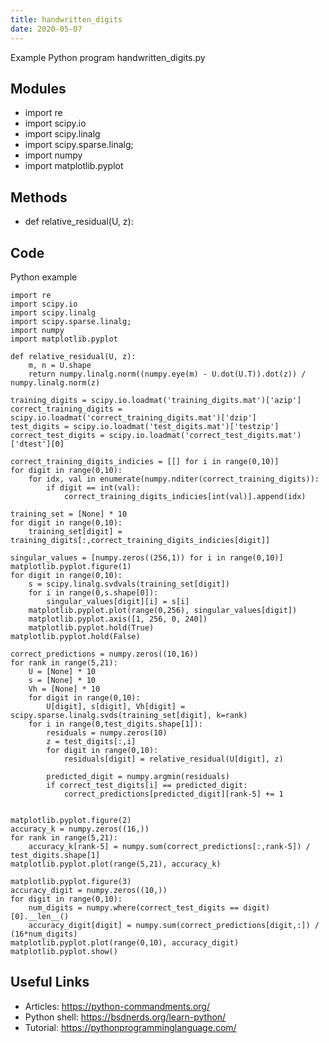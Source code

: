 ```yaml
---
title: handwritten_digits
date: 2020-05-07
---
```

Example Python program handwritten_digits.py

## Modules

* import re
* import scipy.io
* import scipy.linalg
* import scipy.sparse.linalg;
* import numpy
* import matplotlib.pyplot

## Methods

* def relative_residual(U, z):

## Code

Python example

    import re
    import scipy.io
    import scipy.linalg
    import scipy.sparse.linalg;
    import numpy
    import matplotlib.pyplot
    
    def relative_residual(U, z):
        m, n = U.shape
        return numpy.linalg.norm((numpy.eye(m) - U.dot(U.T)).dot(z)) / numpy.linalg.norm(z)
    
    training_digits = scipy.io.loadmat('training_digits.mat')['azip']
    correct_training_digits = scipy.io.loadmat('correct_training_digits.mat')['dzip']
    test_digits = scipy.io.loadmat('test_digits.mat')['testzip']
    correct_test_digits = scipy.io.loadmat('correct_test_digits.mat')['dtest'][0]
    
    correct_training_digits_indicies = [[] for i in range(0,10)]
    for digit in range(0,10):
        for idx, val in enumerate(numpy.nditer(correct_training_digits)):
            if digit == int(val):
                correct_training_digits_indicies[int(val)].append(idx)
    
    training_set = [None] * 10
    for digit in range(0,10):
        training_set[digit] = training_digits[:,correct_training_digits_indicies[digit]]
    
    singular_values = [numpy.zeros((256,1)) for i in range(0,10)]
    matplotlib.pyplot.figure(1)
    for digit in range(0,10):
        s = scipy.linalg.svdvals(training_set[digit])
        for i in range(0,s.shape[0]):
            singular_values[digit][i] = s[i]
        matplotlib.pyplot.plot(range(0,256), singular_values[digit])
        matplotlib.pyplot.axis([1, 256, 0, 240])
        matplotlib.pyplot.hold(True)
    matplotlib.pyplot.hold(False)
    
    correct_predictions = numpy.zeros((10,16))
    for rank in range(5,21):
        U = [None] * 10
        s = [None] * 10
        Vh = [None] * 10
        for digit in range(0,10):
            U[digit], s[digit], Vh[digit] = scipy.sparse.linalg.svds(training_set[digit], k=rank)
        for i in range(0,test_digits.shape[1]):
            residuals = numpy.zeros(10)
            z = test_digits[:,i]
            for digit in range(0,10):
                residuals[digit] = relative_residual(U[digit], z)
    
            predicted_digit = numpy.argmin(residuals)
            if correct_test_digits[i] == predicted_digit:
                correct_predictions[predicted_digit][rank-5] += 1
    
    
    matplotlib.pyplot.figure(2)
    accuracy_k = numpy.zeros((16,))
    for rank in range(5,21):
        accuracy_k[rank-5] = numpy.sum(correct_predictions[:,rank-5]) / test_digits.shape[1]
    matplotlib.pyplot.plot(range(5,21), accuracy_k)
    
    matplotlib.pyplot.figure(3)
    accuracy_digit = numpy.zeros((10,))
    for digit in range(0,10):
        num_digits = numpy.where(correct_test_digits == digit)[0].__len__()
        accuracy_digit[digit] = numpy.sum(correct_predictions[digit,:]) / (16*num_digits)
    matplotlib.pyplot.plot(range(0,10), accuracy_digit)
    matplotlib.pyplot.show()
    

## Useful Links

- Articles: https://python-commandments.org/
- Python shell: https://bsdnerds.org/learn-python/
- Tutorial: https://pythonprogramminglanguage.com/
